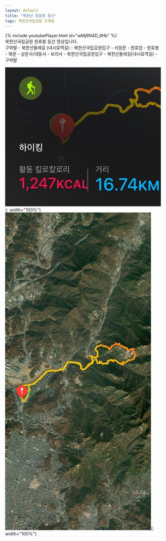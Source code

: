 ```yaml
---
layout: default
title: "북한산 원효봉 등산"
tags: 북한산국립공원 트레킹
---
```


{% include youtubePlayer.html id="wMj6N4D_9Hk" %}
<br/>
북한산국립공원 원효봉 등산 영상입니다.
<br/>
구파발 - 북한산둘레길 (내시묘역길) - 북한산국립공원입구 - 서암문 - 원효암 - 원효봉 - 북문 - 상운사/대동사 - 보리사 - 북한산국립공원입구 - 북한산둘레길(내시묘역길) - 구파발
<br/>

![산행정보](/images/2021-07-10-북한산국립공원-원효봉-등산/IMG-5777.JPG){: width="100%"}<br/>
![산행루트](/images/2021-07-10-북한산국립공원-원효봉-등산/IMG-5778.JPG){: width="100%"}<br/>
